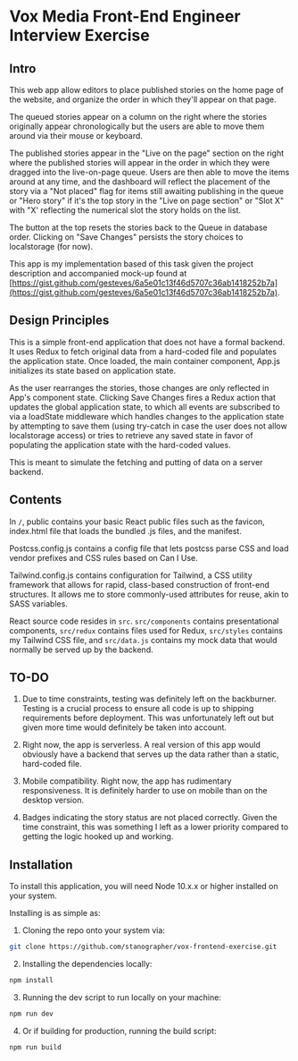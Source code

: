 # Vox Media Front-End Engineer Interview Exercise

## Intro

This web app allow editors to place published stories on the home page of the website, and organize the order in which they'll appear on that page.

The queued stories appear on a column on the right where the stories originally appear chronologically but the users are able to move them around via their mouse or keyboard.

The published stories appear in the "Live on the page" section on the right where the published stories will appear in the order in which they were dragged into the live-on-page queue. Users are then able to move the items around at any time, and the dashboard will reflect the placement of the story via a "Not placed" flag for items still awaiting publishing in the queue or "Hero story" if it's the top story in the "Live on page section" or "Slot X" with "X' reflecting the numerical slot the story holds on the list.

The button at the top resets the stories back to the Queue in database order. Clicking on "Save Changes" persists the story choices to localstorage (for now).

This app is my implementation based of this task given the project description and accompanied mock-up found at [https://gist.github.com/gesteves/6a5e01c13f46d5707c36ab1418252b7a](https://gist.github.com/gesteves/6a5e01c13f46d5707c36ab1418252b7a).

## Design Principles

This is a simple front-end application that does not have a formal backend. It uses Redux to fetch original data from a hard-coded file and populates the application state. Once loaded, the main container component, App.js initializes its state based on application state.

As the user rearranges the stories, those changes are only reflected in App's component state. Clicking Save Changes fires a Redux action that updates the global application state, to which all events are subscribed to via a loadState middleware which handles changes to the application state by attempting to save them (using try-catch in case the user does not allow localstorage access) or tries to retrieve any saved state in favor of populating the application state with the hard-coded values.

This is meant to simulate the fetching and putting of data on a server backend.

## Contents

In ```/```, public contains your basic React public files such as the favicon, index.html file that loads the bundled .js files, and the manifest.

Postcss.config.js contains a config file that lets postcss parse CSS and load vendor prefixes and CSS rules based on Can I Use.

Tailwind.config.js contains configuration for Tailwind, a CSS utility framework that allows for rapid, class-based construction of front-end structures. It allows me to store commonly-used attributes for reuse, akin to SASS variables.

React source code resides in ```src```. ```src/components``` contains presentational components, ```src/redux``` contains files used for Redux, ```src/styles``` contains my Tailwind CSS file, and ```src/data.js``` contains my mock data that would normally be served up by the backend.

## TO-DO

 1. Due to time constraints, testing was definitely left on the backburner. Testing is a crucial process to ensure all code is up to shipping requirements before deployment. This was unfortunately left out but given more time would definitely be taken into account.
 
 2. Right now, the app is serverless. A real version of this app would obviously have a backend that serves up the data rather than a static, hard-coded file.
 
 3. Mobile compatibility. Right now, the app has rudimentary responsiveness. It is definitely harder to use on mobile than on the desktop version.
 
 4. Badges indicating the story status are not placed correctly. Given the time constraint, this was something I left as a lower priority compared to getting the logic hooked up and working.

## Installation

To install this application, you will need Node 10.x.x or higher installed on your system.

Installing is as simple as:

1. Cloning the repo onto your system via:
```sh
git clone https://github.com/stanographer/vox-frontend-exercise.git
```

2. Installing the dependencies locally:
```sh
npm install
```

3. Running the dev script to run locally on your machine:
```sh
npm run dev
```

4. Or if building for production, running the build script:
```sh
npm run build
```